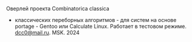 Оверлей проекта Combinatorica classica
- классических переборных алгоритмов -
 для систем на основе portage - Gentoo или Calculate Linux.
Работает в тестовом режиме.
dcc0@mail.ru. MSK. 2024

